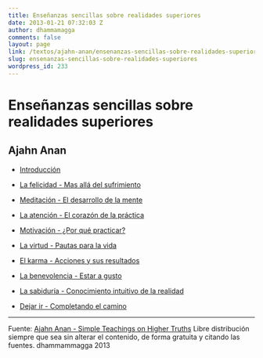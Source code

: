 ```yaml
---
title: Enseñanzas sencillas sobre realidades superiores
date: 2013-01-21 07:32:03 Z
author: dhammamagga
comments: false
layout: page
link: /textos/ajahn-anan/ensenanzas-sencillas-sobre-realidades-superiores/
slug: ensenanzas-sencillas-sobre-realidades-superiores
wordpress_id: 233
---
```


# Enseñanzas sencillas sobre realidades superiores




## Ajahn Anan<!-- more -->

* [Introducción](/textos/ajahn-anan/ensenanzas-sencillas-sobre-realidades-superiores/introduccion/)

	
* [La felicidad - Mas allá del sufrimiento](/textos/ajahn-anan/ensenanzas-sencillas-sobre-realidades-superiores/la-felicidad/)

	
* [Meditación - El desarrollo de la mente](/textos/ajahn-anan/ensenanzas-sencillas-sobre-realidades-superiores/meditacion/)

	
* [La atención - El corazón de la práctica](/textos/ajahn-anan/ensenanzas-sencillas-sobre-realidades-superiores/la-atencion/)

	
* [Motivación - ¿Por qué practicar?](/textos/ajahn-anan/ensenanzas-sencillas-sobre-realidades-superiores/motivacion/)

	
* [La virtud - Pautas para la vida](/textos/ajahn-anan/ensenanzas-sencillas-sobre-realidades-superiores/la-virtud/)

	
* [El karma - Acciones y sus resultados](/textos/ajahn-anan/ensenanzas-sencillas-sobre-realidades-superiores/el-karma/)

	
* [La benevolencia - Estar a gusto](/textos/ajahn-anan/ensenanzas-sencillas-sobre-realidades-superiores/la-benevolencia/)

	
* [La sabiduría - Conocimiento intuitivo de la realidad](/textos/ajahn-anan/ensenanzas-sencillas-sobre-realidades-superiores/la-sabiduria/)

	
* [Dejar ir - Completando el camino](/textos/ajahn-anan/ensenanzas-sencillas-sobre-realidades-superiores/dejar-ir/)

<!-- more -->

  
---  
Fuente: [Ajahn Anan - Simple Teachings on Higher Truths](http://www.watmarpjan.org/en/en-book-cds.html)
Libre distribución siempre que sea sin alterar el contenido, de forma gratuita y citando las fuentes.
dhammammagga 2013
